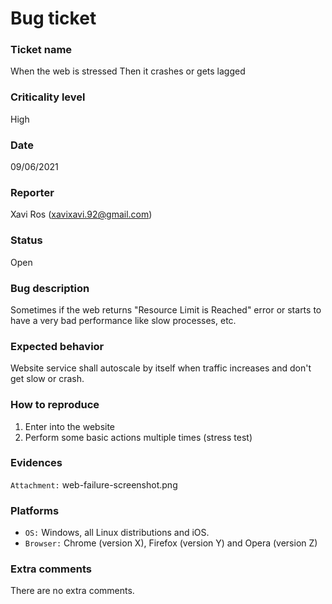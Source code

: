 # Bug ticket

### Ticket name
When the web is stressed Then it crashes or gets lagged

### Criticality level
High

### Date
09/06/2021

### Reporter
Xavi Ros (xavixavi.92@gmail.com)

### Status
Open

### Bug description
Sometimes if the web returns "Resource Limit is Reached" error or starts to have a very bad performance like 
slow processes, etc.

### Expected behavior
Website service shall autoscale by itself when traffic increases and don't get slow or crash.

### How to reproduce
1. Enter into the website
2. Perform some basic actions multiple times (stress test)

### Evidences
`Attachment:` web-failure-screenshot.png

### Platforms
- `OS:` Windows, all Linux distributions and iOS.
- `Browser:` Chrome (version X), Firefox (version Y) and Opera (version Z)

### Extra comments
There are no extra comments.



